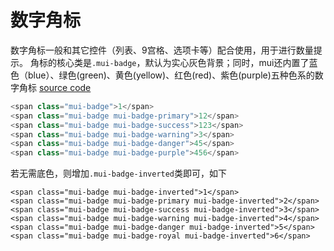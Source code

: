 # 数字角标


数字角标一般和其它控件（列表、9宫格、选项卡等）配合使用，用于进行数量提示。 角标的核心类是`.mui-badge`，默认为实心灰色背景；同时，mui还内置了蓝色（blue）、绿色\(green\)、黄色\(yellow\)、红色\(red\)、紫色\(purple\)五种色系的数字角标
[source code](https://jsfiddle.net/badfl/ynr3z2wn/)
```js
<span class="mui-badge">1</span>
<span class="mui-badge mui-badge-primary">12</span>
<span class="mui-badge mui-badge-success">123</span>
<span class="mui-badge mui-badge-warning">3</span>
<span class="mui-badge mui-badge-danger">45</span>
<span class="mui-badge mui-badge-purple">456</span>
```

若无需底色，则增加`.mui-badge-inverted`类即可，如下

```
<span class="mui-badge mui-badge-inverted">1</span>
<span class="mui-badge mui-badge-primary mui-badge-inverted">2</span>
<span class="mui-badge mui-badge-success mui-badge-inverted">3</span>
<span class="mui-badge mui-badge-warning mui-badge-inverted">4</span>
<span class="mui-badge mui-badge-danger mui-badge-inverted">5</span>
<span class="mui-badge mui-badge-royal mui-badge-inverted">6</span>
```

